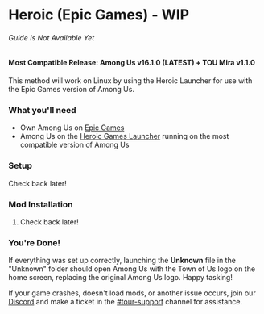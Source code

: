 
# Heroic (Epic Games) - WIP
###### Guide Is Not Available Yet

#### Most Compatible Release: Among Us v16.1.0 (**LATEST**) + TOU Mira v1.1.0

This method will work on Linux by using the Heroic Launcher for use with the Epic Games version of Among Us.

### What you'll need

- Own Among Us on [Epic Games](https://store.epicgames.com/en-US/p/among-us)
- Among Us on the [Heroic Games Launcher](https://heroicgameslauncher.com/downloads) running on the most compatible version of Among Us

### Setup

Check back later!

### Mod Installation

1. Check back later!

### You're Done!

If everything was set up correctly, launching the **Unknown** file in the "Unknown" folder should open Among Us with the Town of Us logo on the home screen, replacing the original Among Us logo. Happy tasking!

If your game crashes, doesn't load mods, or another issue occurs, join our [Discord](https://discord.gg/ugyc4EVUYZ) and make a ticket in the [#tour-support](https://discord.com/channels/890249154402586734/900986905154453504) channel for assistance.
